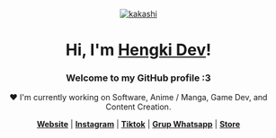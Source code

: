 <p align="center">
  <a href="https://hengkidev.my.id">
   <img src="https://media1.giphy.com/media/v1.Y2lkPTc5MGI3NjExYmdlZHhibWlhMm53YTF2OTkyM2d6Ymo4Zndyejdjd3p1dTA4a2t5aiZlcD12MV9pbnRlcm5hbF9naWZfYnlfaWQmY3Q9Zw/H3NF3JvE1mOsOXb8l3/giphy.webp" alt="kakashi" autoplay mute>
  </a>
</p>

<h1 align="center">Hi, I'm <a href="https://hengkidev.my.id">Hengki Dev</a>!</h1>
<p align="center">
  <a href="https://Hengkidev.my,id">
  </a>
</p>
<h3 align="center">Welcome to my GitHub profile :3</h3>

<p align="center">❤ I'm currently working on Software, Anime / Manga, Game Dev, and Content Creation.</p>

<p align="center">
  <strong><a href="https://hengkidev.my.id">Website</a></strong> |
  <strong><a href="https://www.instagram.com/alwayshengki/profilecard/?igsh=c2N1bm1rZXRhdnRp">Instagram</a></strong> |
  <strong><a href="https://www.tiktok.com/@alwayshengkii?_t=8qwBfdd1C2K&_r=1">Tiktok</a></strong> |
  <strong><a href="https://chat.whatsapp.com/DxaKtmH9pq9JmIOh0JJW0d">Grup Whatsapp</a></strong> |
  <strong><a href="http://wa.me//+6283151760855">Store</a></strong>
</p>
